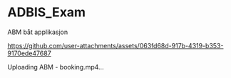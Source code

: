 # ADBIS_Exam
ABM båt applikasjon


https://github.com/user-attachments/assets/063fd68d-917b-4319-b353-9170ede47687



Uploading ABM - booking.mp4…

